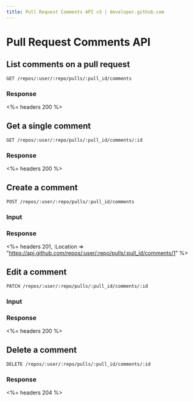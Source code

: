 ```yaml
---
title: Pull Request Comments API v3 | developer.github.com
---
```


# Pull Request Comments API

## List comments on a pull request

    GET /repos/:user/:repo/pulls/:pull_id/comments

### Response

<%= headers 200 %>
<!-- <%= json(:gist_comment) { |h| [h] } %>-->

## Get a single comment

    GET /repos/:user/:repo/pulls/:pull_id/comments/:id

### Response

<%= headers 200 %>
<!-- <%= json :gist_comment %>-->

## Create a comment

    POST /repos/:user/:repo/pulls/:pull_id/comments

### Input

<!-- <%= json :body => 'Just commenting for the sake of commenting' %>-->

### Response

<%= headers 201,
      :Location =>
"https://api.github.com/repos/:user/:repo/pulls/:pull_id/comments/1" %>
<!-- <%= json :gist_comment %>-->

## Edit a comment

    PATCH /repos/:user/:repo/pulls/:pull_id/comments/:id

### Input

<!-- <%= json :body => 'Just commenting for the sake of commenting' %>-->

### Response

<%= headers 200 %>
<!-- <%= json :gist_comment %>-->

## Delete a comment

    DELETE /repos/:user/:repo/pulls/:pull_id/comments/:id

### Response

<%= headers 204 %>

